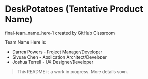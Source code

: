 # DeskPotatoes (Tentative Product Name)
final-team_name_here-1 created by GitHub Classroom

Team Name Here is:
* Darren Powers - Project Manager/Developer
* Siyuan Chen - Application Architect/Developer
* Joshua Terrell - UX Designer/Developer

>This README is a work in progress. More details soon.
